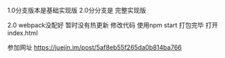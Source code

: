 1.0分支版本是基础实现版
2.0分分支是  完整实现版

2.0  webpack没配好 暂时没有热更新 修改代码 使用npm start 打包完毕 打开index.html


参加网址  https://juejin.im/post/5af8eb55f265da0b814ba766